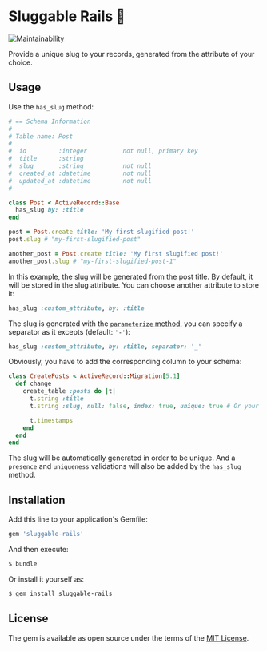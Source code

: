 # Sluggable Rails 🏅
[![Maintainability](https://api.codeclimate.com/v1/badges/d260555b2cbb561875b4/maintainability)](https://codeclimate.com/github/juliendargelos/sluggable-rails/maintainability)

Provide a unique slug to your records, generated from the attribute of your choice.

## Usage
Use the `has_slug` method:

```ruby
# == Schema Information
#
# Table name: Post
#
#  id         :integer          not null, primary key
#  title      :string
#  slug       :string           not null
#  created_at :datetime         not null
#  updated_at :datetime         not null
#

class Post < ActiveRecord::Base
  has_slug by: :title
end
```

```ruby
post = Post.create title: 'My first slugified post!'
post.slug # "my-first-slugified-post"

another_post = Post.create title: 'My first slugified post!'
another_post.slug # "my-first-slugified-post-1"
```

In this example, the slug will be generated from the post title. By default, it will be stored in the slug attribute.
You can choose another attribute to store it:

```ruby
has_slug :custom_attribute, by: :title
```

The slug is generated with the [`parameterize` method](http://api.rubyonrails.org/v5.1/classes/ActiveSupport/Inflector.html#method-i-parameterize), you can specify a separator as it excepts (default: `'-'`):

```ruby
has_slug :custom_attribute, by: :title, separator: '_'
```

Obviously, you have to add the corresponding column to your schema:

```ruby
class CreatePosts < ActiveRecord::Migration[5.1]
  def change
    create_table :posts do |t|
      t.string :title
      t.string :slug, null: false, index: true, unique: true # Or your custom attribute

      t.timestamps
    end
  end
end
```

The slug will be automatically generated in order to be unique. And a `presence` and `uniqueness` validations will also be added by the `has_slug` method.

## Installation
Add this line to your application's Gemfile:

```ruby
gem 'sluggable-rails'
```

And then execute:
```bash
$ bundle
```

Or install it yourself as:
```bash
$ gem install sluggable-rails
```

## License
The gem is available as open source under the terms of the [MIT License](http://opensource.org/licenses/MIT).
